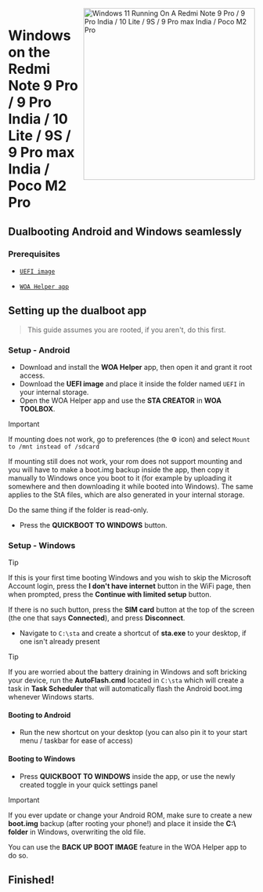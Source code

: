<img align="right" src="https://github.com/woa-miatoll/Port-Windows-11-Redmi-Note-9-Pro/blob/main/Miatoll.png" width="350" alt="Windows 11 Running On A Redmi Note 9 Pro / 9 Pro India / 10 Lite / 9S / 9 Pro max India / Poco M2 Pro">

# Windows on the Redmi Note 9 Pro / 9 Pro India / 10 Lite / 9S / 9 Pro max India / Poco M2 Pro

## Dualbooting Android and Windows seamlessly

### Prerequisites
- [```UEFI image```](https://github.com/woa-miatoll/Miatoll-Releases/releases/latest)

- [```WOA Helper app```](https://github.com/n00b69/woa-helper/releases/tag/APK)

## Setting up the dualboot app
> This guide assumes you are rooted, if you aren't, do this first.

### Setup - Android
- Download and install the **WOA Helper** app, then open it and grant it root access.
- Download the **UEFI image** and place it inside the folder named `UEFI` in your internal storage.
- Open the WOA Helper app and use the **STA CREATOR** in **WOA TOOLBOX**.
> [!Important]
> If mounting does not work, go to preferences (the ⚙️ icon) and select `Mount to /mnt instead of /sdcard`
>
> If mounting still does not work, your rom does not support mounting and you will have to make a boot.img backup inside the app, then copy it manually to Windows once you boot to it (for example by uploading it somewhere and then downloading it while booted into Windows). The same applies to the StA files, which are also generated in your internal storage.
>
> Do the same thing if the folder is read-only.
- Press the **QUICKBOOT TO WINDOWS** button.

### Setup - Windows
> [!Tip]
> If this is your first time booting Windows and you wish to skip the Microsoft Account login, press the **I don't have internet** button in the WiFi page, then when prompted, press the **Continue with limited setup** button.
>
> If there is no such button, press the **SIM card** button at the top of the screen (the one that says **Connected**), and press **Disconnect**.
- Navigate to `C:\sta` and create a shortcut of **sta.exe** to your desktop, if one isn't already present
> [!Tip]
> If you are worried about the battery draining in Windows and soft bricking your device, run the **AutoFlash.cmd** located in `C:\sta` which will create a task in **Task Scheduler** that will automatically flash the Android boot.img whenever Windows starts.

#### Booting to Android
- Run the new shortcut on your desktop (you can also pin it to your start menu / taskbar for ease of access)

#### Booting to Windows
- Press **QUICKBOOT TO WINDOWS** inside the app, or use the newly created toggle in your quick settings panel

> [!Important]
> If you ever update or change your Android ROM, make sure to create a new **boot.img** backup (after rooting your phone!) and place it inside the **C:\ folder** in Windows, overwriting the old file.
>
> You can use the **BACK UP BOOT IMAGE** feature in the WOA Helper app to do so.

## Finished!